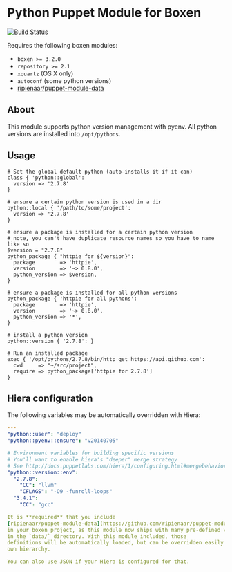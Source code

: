 # Python Puppet Module for Boxen

[![Build Status](https://travis-ci.org/hanjianwei/puppet-python.png?branch=master)](https://travis-ci.org/hanjianwei/puppet-python)

Requires the following boxen modules:

* `boxen >= 3.2.0`
* `repository >= 2.1`
* `xquartz` (OS X only)
* `autoconf` (some python versions)
* [ripienaar/puppet-module-data](https://github.com/ripienaar/puppet-module-data)

## About

This module supports python version management with pyenv.
All python versions are installed into `/opt/pythons`.

## Usage

```puppet
# Set the global default python (auto-installs it if it can)
class { 'python::global':
  version => '2.7.8'
}

# ensure a certain python version is used in a dir
python::local { '/path/to/some/project':
  version => '2.7.8'
}

# ensure a package is installed for a certain python version
# note, you can't have duplicate resource names so you have to name like so
$version = "2.7.8"
python_package { "httpie for ${version}":
  package        => 'httpie',
  version        => '~> 0.8.0',
  python_version => $version,
}

# ensure a package is installed for all python versions
python_package { 'httpie for all pythons':
  package        => 'httpie',
  version        => '~> 0.8.0',
  python_version => '*',
}

# install a python version
python::version { '2.7.8': }

# Run an installed package
exec { '/opt/pythons/2.7.8/bin/http get https://api.github.com':
  cwd     => "~/src/project",
  require => python_package['httpie for 2.7.8']
}
```

## Hiera configuration

The following variables may be automatically overridden with Hiera:

``` yaml
---
"python::user": "deploy"
"python::pyenv::ensure": "v20140705"

# Environment variables for building specific versions
# You'll want to enable hiera's "deeper" merge strategy
# See http://docs.puppetlabs.com/hiera/1/configuring.html#mergebehavior
"python::version::env":
  "2.7.8":
    "CC": "llvm"
    "CFLAGS": "-O9 -funroll-loops"
  "3.4.1":
    "CC": "gcc"

It is **required** that you include
[ripienaar/puppet-module-data](https://github.com/ripienaar/puppet-module-data)
in your boxen project, as this module now ships with many pre-defined versions
in the `data/` directory. With this module included, those
definitions will be automatically loaded, but can be overridden easily in your
own hierarchy.

You can also use JSON if your Hiera is configured for that.
